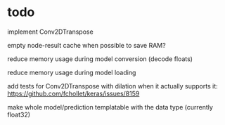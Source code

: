 # todo

implement Conv2DTranspose

empty node-result cache when possible to save RAM?

reduce memory usage during model conversion (decode floats)

reduce memory usage during model loading

add tests for Conv2DTranspose with dilation when it actually supports it: https://github.com/fchollet/keras/issues/8159

make whole model/prediction templatable with the data type (currently float32)